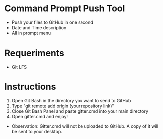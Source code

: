 # Command Prompt Push Tool

- Push your files to GitHub in one second
- Date and Time description
- All in prompt menu

# Requeriments
- Git LFS

# Instructions
1. Open Git Bash in the directory you want to send to GitHub
2. Type "git remote add origin (your repository link)"
3. Close Git Bash Panel and paste gitter.cmd into your main directory
4. Open gitter.cmd and enjoy!
- Observation: Gitter.cmd will not be uploaded to GitHub. A copy of it will be sent to your desktop.

